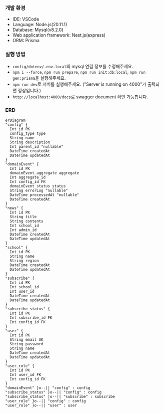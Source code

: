 ### 개발 환경

- IDE: VSCode
- Language: Node.js(20.11.1)
- Database: Mysql(v8.2.0)
- Web application framework: Nest.js(express)
- ORM: Prisma

### 실행 방법

- `config/dotenv/.env.local`의 mysql 연결 정보를 수정해주세요.
- `npm i --force`, `npm run prepare`, `npm run init:db:local`, `npm run gen:prisma`을 실행해주세요.
- `npm run dev`로 서버를 실행해주세요. ("Server is running on 4000"가 출력되면 정상입니다.)
- `http://localhost:4000/docs`로 swagger document 확인 가능합니다.

### ERD

```mermaid
erDiagram
"config" {
  Int id PK
  config_type type
  String name
  String description
  Int parent_id "nullable"
  DateTime createdAt
  DateTime updatedAt
}
"domainEvent" {
  Int id PK
  domainEvent_aggregate aggregate
  Int aggregate_id
  Int config_id FK
  domainEvent_status status
  String errorLog "nullable"
  DateTime processedAt "nullable"
  DateTime createdAt
}
"news" {
  Int id PK
  String title
  String contents
  Int school_id
  Int admin_id
  DateTime createdAt
  DateTime updatedAt
}
"school" {
  Int id PK
  String name
  String region
  DateTime createdAt
  DateTime updatedAt
}
"subscribe" {
  Int id PK
  Int school_id
  Int user_id
  DateTime createdAt
  DateTime updatedAt
}
"subscribe_status" {
  Int id PK
  Int subscribe_id FK
  Int config_id FK
}
"user" {
  Int id PK
  String email UK
  String password
  String name
  DateTime createdAt
  DateTime updatedAt
}
"user_role" {
  Int id PK
  Int user_id FK
  Int config_id FK
}
"domainEvent" }o--|| "config" : config
"subscribe_status" }o--|| "config" : config
"subscribe_status" |o--|| "subscribe" : subscribe
"user_role" }o--|| "config" : config
"user_role" }o--|| "user" : user
```
